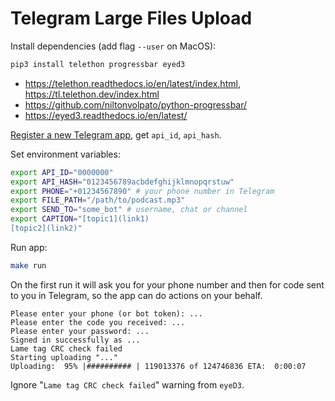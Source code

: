 # Telegram Large Files Upload

Install dependencies (add flag `--user` on MacOS):

```bash
pip3 install telethon progressbar eyed3
```

- https://telethon.readthedocs.io/en/latest/index.html, https://tl.telethon.dev/index.html
- https://github.com/niltonvolpato/python-progressbar/
- https://eyed3.readthedocs.io/en/latest/

[Register a new Telegram app](https://my.telegram.org/apps), get `api_id`, `api_hash`.

Set environment variables:

```bash
export API_ID="0000000"
export API_HASH="0123456789acbdefghijklmnopqrstuw"
export PHONE="+01234567890" # your phone number in Telegram
export FILE_PATH="/path/to/podcast.mp3"
export SEND_TO="some_bot" # username, chat or channel
export CAPTION="[topic1](link1)
[topic2](link2)"
```

Run app:

```bash
make run
```

On the first run it will ask you for your phone number and then for code sent to you in Telegram, so the app can do actions on your behalf.

```
Please enter your phone (or bot token): ...
Please enter the code you received: ...
Please enter your password: ...
Signed in successfully as ...
Lame tag CRC check failed
Starting uploading "..."
Uploading:  95% |########## | 119013376 of 124746836 ETA:  0:00:07
```

Ignore "`Lame tag CRC check failed`" warning from `eyeD3`.
